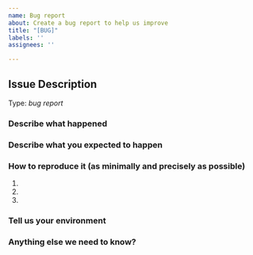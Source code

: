 ```yaml
---
name: Bug report
about: Create a bug report to help us improve
title: "[BUG]"
labels: ''
assignees: ''

---
```


<!-- Here is for bug reports and feature requests ONLY! 

If you're looking for help, please check our Dingtalk group and the Wechat group.

Please try to use English to describe your issue, or at least provide a snippet of English translation.
-->

## Issue Description

Type: *bug report*

### Describe what happened


### Describe what you expected to happen


### How to reproduce it (as minimally and precisely as possible)

1. 
2. 
3. 

### Tell us your environment


### Anything else we need to know?
